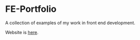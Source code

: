 # FE-Portfolio
A collection of examples of my work in front end development.

Website is [here](https://carolista.github.io/).
